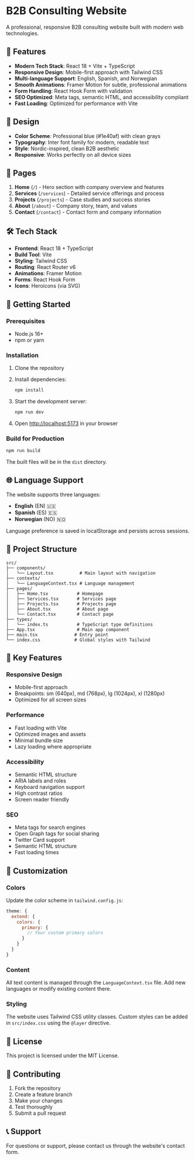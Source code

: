 # B2B Consulting Website

A professional, responsive B2B consulting website built with modern web technologies.

## 🚀 Features

- **Modern Tech Stack**: React 18 + Vite + TypeScript
- **Responsive Design**: Mobile-first approach with Tailwind CSS
- **Multi-language Support**: English, Spanish, and Norwegian
- **Smooth Animations**: Framer Motion for subtle, professional animations
- **Form Handling**: React Hook Form with validation
- **SEO Optimized**: Meta tags, semantic HTML, and accessibility compliant
- **Fast Loading**: Optimized for performance with Vite

## 🎨 Design

- **Color Scheme**: Professional blue (#1e40af) with clean grays
- **Typography**: Inter font family for modern, readable text
- **Style**: Nordic-inspired, clean B2B aesthetic
- **Responsive**: Works perfectly on all device sizes

## 📱 Pages

1. **Home** (`/`) - Hero section with company overview and features
2. **Services** (`/services`) - Detailed service offerings and process
3. **Projects** (`/projects`) - Case studies and success stories
4. **About** (`/about`) - Company story, team, and values
5. **Contact** (`/contact`) - Contact form and company information

## 🛠️ Tech Stack

- **Frontend**: React 18 + TypeScript
- **Build Tool**: Vite
- **Styling**: Tailwind CSS
- **Routing**: React Router v6
- **Animations**: Framer Motion
- **Forms**: React Hook Form
- **Icons**: Heroicons (via SVG)

## 🚀 Getting Started

### Prerequisites

- Node.js 16+ 
- npm or yarn

### Installation

1. Clone the repository
2. Install dependencies:
   ```bash
   npm install
   ```

3. Start the development server:
   ```bash
   npm run dev
   ```

4. Open [http://localhost:5173](http://localhost:5173) in your browser

### Build for Production

```bash
npm run build
```

The built files will be in the `dist` directory.

## 🌐 Language Support

The website supports three languages:
- **English** (EN) 🇺🇸
- **Spanish** (ES) 🇪🇸  
- **Norwegian** (NO) 🇳🇴

Language preference is saved in localStorage and persists across sessions.

## 📁 Project Structure

```
src/
├── components/
│   └── Layout.tsx          # Main layout with navigation
├── contexts/
│   └── LanguageContext.tsx # Language management
├── pages/
│   ├── Home.tsx           # Homepage
│   ├── Services.tsx       # Services page
│   ├── Projects.tsx       # Projects page
│   ├── About.tsx          # About page
│   └── Contact.tsx        # Contact page
├── types/
│   └── index.ts           # TypeScript type definitions
├── App.tsx                # Main app component
├── main.tsx              # Entry point
└── index.css             # Global styles with Tailwind
```

## 🎯 Key Features

### Responsive Design
- Mobile-first approach
- Breakpoints: sm (640px), md (768px), lg (1024px), xl (1280px)
- Optimized for all screen sizes

### Performance
- Fast loading with Vite
- Optimized images and assets
- Minimal bundle size
- Lazy loading where appropriate

### Accessibility
- Semantic HTML structure
- ARIA labels and roles
- Keyboard navigation support
- High contrast ratios
- Screen reader friendly

### SEO
- Meta tags for search engines
- Open Graph tags for social sharing
- Twitter Card support
- Semantic HTML structure
- Fast loading times

## 🔧 Customization

### Colors
Update the color scheme in `tailwind.config.js`:

```javascript
theme: {
  extend: {
    colors: {
      primary: {
        // Your custom primary colors
      }
    }
  }
}
```

### Content
All text content is managed through the `LanguageContext.tsx` file. Add new languages or modify existing content there.

### Styling
The website uses Tailwind CSS utility classes. Custom styles can be added in `src/index.css` using the `@layer` directive.

## 📄 License

This project is licensed under the MIT License.

## 🤝 Contributing

1. Fork the repository
2. Create a feature branch
3. Make your changes
4. Test thoroughly
5. Submit a pull request

## 📞 Support

For questions or support, please contact us through the website's contact form.